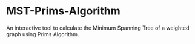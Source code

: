 # MST-Prims-Algorithm
An interactive tool to calculate the Minimum Spanning Tree of a weighted graph using Prims Algorithm.
